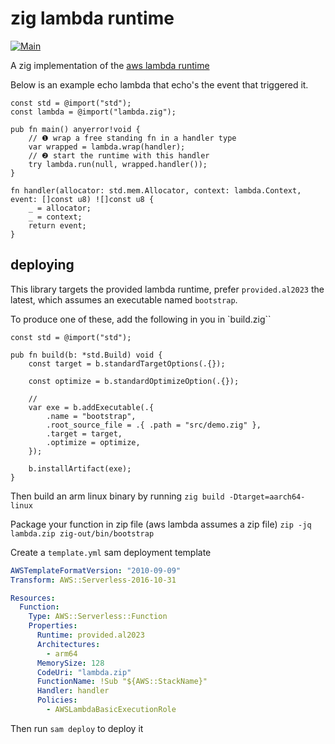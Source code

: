 # zig lambda runtime

[![Main](https://github.com/softprops/zig-lambda-runtime/actions/workflows/main.yml/badge.svg)](https://github.com/softprops/zig-lambda-runtime/actions/workflows/main.yml)

A zig implementation of the [aws lambda runtime](https://docs.aws.amazon.com/lambda/latest/dg/runtimes-api.html)

Below is an example echo lambda that echo's the event that triggered it.

```zig
const std = @import("std");
const lambda = @import("lambda.zig");

pub fn main() anyerror!void {
    // ❶ wrap a free standing fn in a handler type
    var wrapped = lambda.wrap(handler);
    // ❷ start the runtime with this handler
    try lambda.run(null, wrapped.handler());
}

fn handler(allocator: std.mem.Allocator, context: lambda.Context, event: []const u8) ![]const u8 {
    _ = allocator;
    _ = context;
    return event;
}
```

## deploying

This library targets the provided lambda runtime, prefer `provided.al2023` the latest, which assumes an executable named `bootstrap`.

To produce one of these, add the following in you in `build.zig``

```zig
const std = @import("std");

pub fn build(b: *std.Build) void {
    const target = b.standardTargetOptions(.{});

    const optimize = b.standardOptimizeOption(.{});

    //
    var exe = b.addExecutable(.{
        .name = "bootstrap",
        .root_source_file = .{ .path = "src/demo.zig" },
        .target = target,
        .optimize = optimize,
    });

    b.installArtifact(exe);
}
```

Then build an arm linux binary by running `zig build -Dtarget=aarch64-linux`

Package your function in zip file (aws lambda assumes a zip file) `zip -jq lambda.zip zig-out/bin/bootstrap`

Create a `template.yml` sam deployment template

```yaml
AWSTemplateFormatVersion: "2010-09-09"
Transform: AWS::Serverless-2016-10-31

Resources:
  Function:
    Type: AWS::Serverless::Function
    Properties:
      Runtime: provided.al2023
      Architectures:
        - arm64
      MemorySize: 128
      CodeUri: "lambda.zip"
      FunctionName: !Sub "${AWS::StackName}"
      Handler: handler
      Policies:
        - AWSLambdaBasicExecutionRole
```

Then run `sam deploy` to deploy it